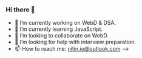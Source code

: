 ### Hi there 👋

- 🔭 I’m currently working on WebD & DSA.
- 🌱 I’m currently learning JavaScript.
- 👯 I’m looking to collaborate on WebD.
- 🤔 I’m looking for help with interview preparation.
- 📫 How to reach me: nitin.io@outlook.com
-->
